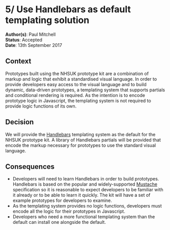 # 5/ Use Handlebars as default templating solution
**Author(s)**: Paul Mitchell   
**Status**: Accepted   
**Date**: 13th September 2017

## Context
Prototypes built using the NHSUK prototype kit are a combination of markup and logic that
exhibit a standardised visual language. In order to provide developers easy access to the
visual language and to build dynamic, data-driven prototypes, a templating system that
supports partials and conditional rendering is required. As the intention is to encode
prototype logic in Javascript, the templating system is not required to provide logic
functions of its own.

## Decision
We will provide the [Handlebars](http://handlebarsjs.com) templating system as the default
for the NHSUK prototype kit. A library of Handlebars partials will be provided that encode
the markup necessary for prototypes to use the standard visual language.

## Consequences
  * Developers will need to learn Handlebars in order to build prototypes. Handlebars is
    based on the popular and widely-supported [Mustache](http://mustache.github.io/mustache.5.html) specification
    so it is reasonable to expect developers to be familiar with it already or to be able to learn
    it quickly. The kit will have a set of example prototypes for developers to examine.
  * As the templating system provides no logic functions, developers must encode all the
    logic for their prototypes in Javascript.
  * Developers who need a more functional templating system than the default can install
    one alongside the default.
